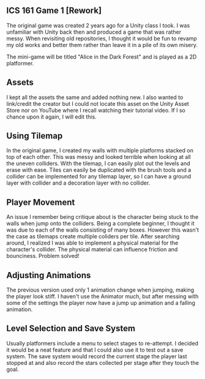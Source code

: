 ## ICS 161 Game 1 [Rework]
The original game was created 2 years ago for a Unity class I took. I was unfamiliar with Unity back then and produced a game that was rather messy. When revisiting old repositories, I thought it would be fun to revamp my old works and better them rather than leave it in a pile of its own misery.

The mini-game will be titled "Alice in the Dark Forest" and is played as a 2D platformer.

## Assets
I kept all the assets the same and added nothing new. I also wanted to link/credit the creator but I could not locate this asset on the Unity Asset Store nor on YouTube where I recall watching their tutorial video. If I so chance upon it again, I will edit this.

## Using Tilemap
In the original game, I created my walls with multiple platforms stacked on top of each other. This was messy and looked terrible when looking at all the uneven colliders. With the tilemap, I can easily plot out the levels and erase with ease. Tiles can easily be duplicated with the brush tools and a collider can be implemented for any tilemap layer, so I can have a ground layer with collider and a decoration layer with no collider.

## Player Movement
An issue I remember being critique about is the character being stuck to the walls when jump onto the colliders. Being a complete beginner, I thought it was due to each of the walls consisting of many boxes. However this wasn't the case as tilemaps create multiple coliders per tile. After searching around, I realized I was able to implement a physical material for the character's collider. The physical material can influence friction and bounciness. Problem solved!

## Adjusting Animations
The previous version used only 1 animation change when jumping, making the player look stiff. I haven't use the Animator much, but after messing with some of the settings the player now have a jump up animation and a falling animation.

## Level Selection and Save System
Usually platformers include a menu to select stages to re-attempt. I decided it would be a neat feature and that I could also use it to test out a save system. The save system would record the current stage the player last stopped at and also record the stars collected per stage after they touch the goal.
